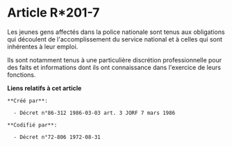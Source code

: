 # Article R*201-7

Les jeunes gens affectés dans la police nationale sont tenus aux obligations qui découlent de l'accomplissement du service
national et à celles qui sont inhérentes à leur emploi.

Ils sont notamment tenus à une particulière discrétion professionnelle pour des faits et informations dont ils ont
connaissance dans l'exercice de leurs fonctions.

**Liens relatifs à cet article**

	**Créé par**:

	  - Décret n°86-312 1986-03-03 art. 3 JORF 7 mars 1986

	**Codifié par**:

	  - Décret n°72-806 1972-08-31
